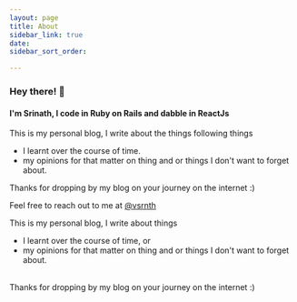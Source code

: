 ```yaml
---
layout: page
title: About
sidebar_link: true
date: 
sidebar_sort_order: 

---
```


### Hey there! 👋
#### I'm Srinath, I code in Ruby on Rails and dabble in ReactJs




This is my personal blog, I write about the things following things
  - I learnt over the course of time.
  - my opinions for that matter on thing and or things I don't want to forget about.

Thanks for dropping by my blog on your journey on the internet :)

Feel free to reach out to me at [@vsrnth](https://twitter.com/vsrnth)

<div class="message">

This is my personal blog, I write about things 
  - I learnt over the course of time, or 
  - my opinions for that matter on thing and or things I don't want to forget about.
<br>
Thanks for dropping by my blog on your journey on the internet :)

</div>

